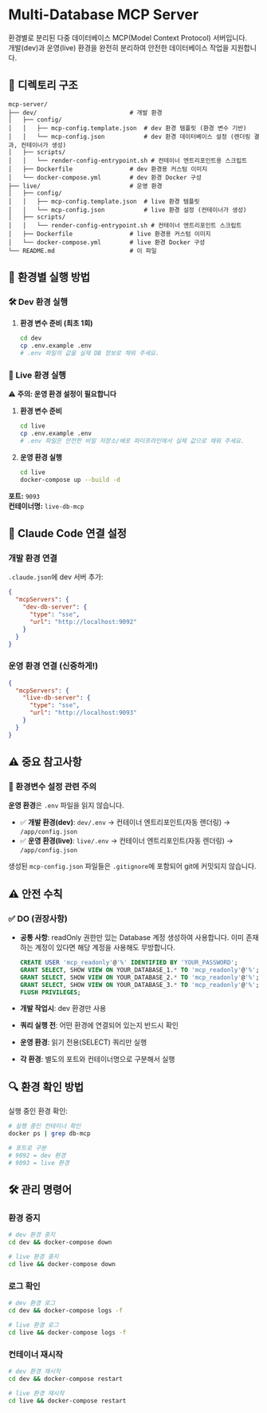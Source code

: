 # Multi-Database MCP Server

환경별로 분리된 다중 데이터베이스 MCP(Model Context Protocol) 서버입니다.  
개발(dev)과 운영(live) 환경을 완전히 분리하여 안전한 데이터베이스 작업을 지원합니다.

## 📁 디렉토리 구조

```
mcp-server/
├── dev/                          # 개발 환경
│   ├── config/
│   │   ├── mcp-config.template.json  # dev 환경 템플릿 (환경 변수 기반)
│   │   └── mcp-config.json           # dev 환경 데이터베이스 설정 (렌더링 결과, 컨테이너가 생성)
│   ├── scripts/
│   │   └── render-config-entrypoint.sh # 컨테이너 엔트리포인트용 스크립트
│   ├── Dockerfile                # dev 환경용 커스텀 이미지
│   └── docker-compose.yml        # dev 환경 Docker 구성
├── live/                         # 운영 환경
│   ├── config/
│   │   ├── mcp-config.template.json  # live 환경 템플릿
│   │   └── mcp-config.json           # live 환경 설정 (컨테이너가 생성)
│   ├── scripts/
│   │   └── render-config-entrypoint.sh # 컨테이너 엔트리포인트 스크립트
│   ├── Dockerfile                # live 환경용 커스텀 이미지
│   └── docker-compose.yml        # live 환경 Docker 구성
└── README.md                     # 이 파일
```

## 🚀 환경별 실행 방법

### 🛠️ Dev 환경 실행

1. **환경 변수 준비 (최초 1회)**

   ```bash
   cd dev
   cp .env.example .env
   # .env 파일의 값을 실제 DB 정보로 채워 주세요.
   ```

### 🔴 Live 환경 실행

⚠️ **주의: 운영 환경 설정이 필요합니다**

1. **환경 변수 준비**

   ```bash
   cd live
   cp .env.example .env
   # .env 파일은 안전한 비밀 저장소/배포 파이프라인에서 실제 값으로 채워 주세요.
   ```

2. **운영 환경 실행**

   ```bash
   cd live
   docker-compose up --build -d
   ```

**포트:** `9093`  
**컨테이너명:** `live-db-mcp`

## 🔧 Claude Code 연결 설정

### 개발 환경 연결

`.claude.json`에 dev 서버 추가:

```json
{
  "mcpServers": {
    "dev-db-server": {
      "type": "sse",
      "url": "http://localhost:9092"
    }
  }
}
```

### 운영 환경 연결 (신중하게!)

```json
{
  "mcpServers": {
    "live-db-server": {
      "type": "sse",
      "url": "http://localhost:9093"
    }
  }
}
```

## ⚠️ 중요 참고사항

### 🔴 환경변수 설정 관련 주의

**운영 환경**은 `.env` 파일을 읽지 않습니다.

- ✅ **개발 환경(dev)**: `dev/.env` → 컨테이너 엔트리포인트(자동 렌더링) → `/app/config.json`
- ✅ **운영 환경(live)**: `live/.env` → 컨테이너 엔트리포인트(자동 렌더링) → `/app/config.json`

생성된 `mcp-config.json` 파일들은 `.gitignore`에 포함되어 git에 커밋되지 않습니다.

## ⚠️ 안전 수칙

### ✅ DO (권장사항)

- **공통 사항**: readOnly 권한만 있는 Database 계정 생성하여 사용합니다. 이미 존재하는 계정이 있다면 해당 계정을 사용해도 무방합니다.

  ```sql
  CREATE USER 'mcp_readonly'@'%' IDENTIFIED BY 'YOUR_PASSWORD';
  GRANT SELECT, SHOW VIEW ON YOUR_DATABASE_1.* TO 'mcp_readonly'@'%';
  GRANT SELECT, SHOW VIEW ON YOUR_DATABASE_2.* TO 'mcp_readonly'@'%';
  GRANT SELECT, SHOW VIEW ON YOUR_DATABASE_3.* TO 'mcp_readonly'@'%';
  FLUSH PRIVILEGES;
  ```

- **개발 작업시**: dev 환경만 사용
- **쿼리 실행 전**: 어떤 환경에 연결되어 있는지 반드시 확인
- **운영 환경**: 읽기 전용(SELECT) 쿼리만 실행
- **각 환경**: 별도의 포트와 컨테이너명으로 구분해서 실행

## 🔍 환경 확인 방법

실행 중인 환경 확인:

```bash
# 실행 중인 컨테이너 확인
docker ps | grep db-mcp

# 포트로 구분
# 9092 = dev 환경
# 9093 = live 환경
```

## 🛠️ 관리 명령어

### 환경 중지

```bash
# dev 환경 중지
cd dev && docker-compose down

# live 환경 중지
cd live && docker-compose down
```

### 로그 확인

```bash
# dev 환경 로그
cd dev && docker-compose logs -f

# live 환경 로그
cd live && docker-compose logs -f
```

### 컨테이너 재시작

```bash
# dev 환경 재시작
cd dev && docker-compose restart

# live 환경 재시작
cd live && docker-compose restart
```
